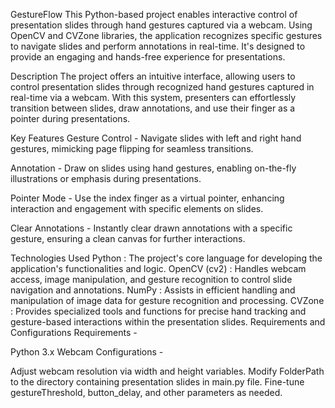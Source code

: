 GestureFlow
This Python-based project enables interactive control of presentation slides through hand gestures captured via a webcam. Using OpenCV and CVZone libraries, the application recognizes specific gestures to navigate slides and perform annotations in real-time. It's designed to provide an engaging and hands-free experience for presentations.

Description
The project offers an intuitive interface, allowing users to control presentation slides through recognized hand gestures captured in real-time via a webcam. With this system, presenters can effortlessly transition between slides, draw annotations, and use their finger as a pointer during presentations.

Key Features
Gesture Control - Navigate slides with left and right hand gestures, mimicking page flipping for seamless transitions.

Annotation - Draw on slides using hand gestures, enabling on-the-fly illustrations or emphasis during presentations.

Pointer Mode - Use the index finger as a virtual pointer, enhancing interaction and engagement with specific elements on slides.

Clear Annotations - Instantly clear drawn annotations with a specific gesture, ensuring a clean canvas for further interactions.

Technologies Used
Python : The project's core language for developing the application's functionalities and logic.
OpenCV (cv2) : Handles webcam access, image manipulation, and gesture recognition to control slide navigation and annotations.
NumPy : Assists in efficient handling and manipulation of image data for gesture recognition and processing.
CVZone : Provides specialized tools and functions for precise hand tracking and gesture-based interactions within the presentation slides.
Requirements and Configurations
Requirements -

Python 3.x
Webcam
Configurations -

Adjust webcam resolution via width and height variables.
Modify FolderPath to the directory containing presentation slides in main.py file.
Fine-tune gestureThreshold, button_delay, and other parameters as needed.
